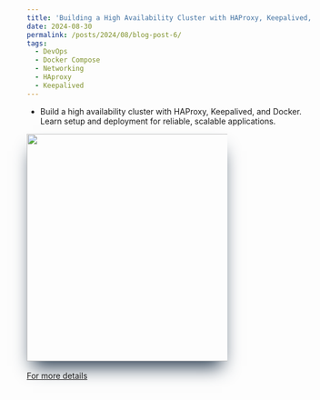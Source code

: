 ```yaml
---
title: 'Building a High Availability Cluster with HAProxy, Keepalived, and Docker: A Step-by-Step Guide'
date: 2024-08-30
permalink: /posts/2024/08/blog-post-6/
tags:
  - DevOps
  - Docker Compose
  - Networking
  - HAproxy
  - Keepalived
---
```

- Build a high availability cluster with HAProxy, Keepalived, and Docker. Learn setup and deployment for reliable, scalable applications. <br>
 <div style="width:70%">
  <img style="box-shadow: rgb(38, 57, 77) 0px 20px 30px -10px;height:400px" src="https://miro.medium.com/v2/resize:fit:1100/format:webp/1*qGOZWP0mzHb2II-vrNx7Bg.jpeg">
</div><br>
<a href="https://medium.com/@yahyasghiouri1998/building-a-high-availability-cluster-with-haproxy-keepalived-and-docker-a-step-by-step-guide-9325f4ac8aa7">For more details</a>

